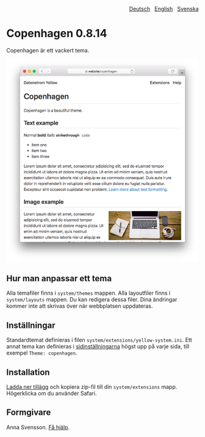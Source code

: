 <p align="right"><a href="README-de.md">Deutsch</a> &nbsp; <a href="README.md">English</a> &nbsp; <a href="README-sv.md">Svenska</a></p>

# Copenhagen 0.8.14

Copenhagen är ett vackert tema.

<p align="center"><img src="copenhagen-screenshot.png?raw=true" alt="Screenshot"></p>

## Hur man anpassar ett tema

Alla temafiler finns i `system/themes` mappen. Alla layoutfiler finns i `system/layouts` mappen. Du kan redigera dessa filer. Dina ändringar kommer inte att skrivas över när webbplatsen uppdateras.

## Inställningar

Standardtemat definieras i filen `system/extensions/yellow-system.ini`. Ett annat tema kan definieras i [sidinställningarna](https://github.com/annaesvensson/yellow-core/tree/main/README-sv.md#inställningar-page) högst upp på varje sida, till exempel `Theme: copenhagen`. 

## Installation

[Ladda ner tillägg](https://github.com/annaesvensson/yellow-copenhagen/archive/main.zip) och kopiera zip-fil till din `system/extensions` mapp. Högerklicka om du använder Safari.

## Formgivare

Anna Svensson. [Få hjälp](https://datenstrom.se/sv/yellow/help/).

